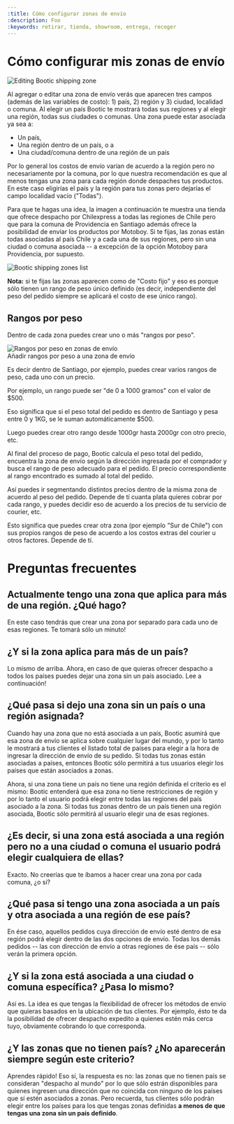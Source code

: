 ```yaml
---
:title: Cómo configurar zonas de envío
:description: Foo
:keywords: retirar, tienda, showroom, entrega, recoger
---
```


# Cómo configurar mis zonas de envío

<img src="/img/shipping_zones/editing.png" alt="Editing Bootic shipping zone" />

Al agregar o editar una zona de envío verás que aparecen tres campos (además de las variables de costo): 1) país, 2) región y 3) ciudad, localidad o comuna. Al elegir un país Bootic te mostrará todas sus regiones y al elegir una región, todas sus ciudades o comunas. Una zona puede estar asociada ya sea a:

 * Un país,
 * Una región dentro de un país, o a
 * Una ciudad/comuna dentro de una región de un país

Por lo general los costos de envío varían de acuerdo a la región pero no necesariamente por la comuna, por lo que nuestra recomendación es que al menos tengas una zona para cada región donde despaches tus productos. En este caso eligirías el país y la región para tus zonas pero dejarías el campo localidad vacío ("Todas").

Para que te hagas una idea, la imagen a continuación te muestra una tienda que ofrece despacho por Chilexpress a todas las regiones de Chile pero que para la comuna de Providencia en Santiago además ofrece la posibilidad de enviar los productos por Motoboy. Si te fijas, las zonas están todas asociadas al país Chile y a cada una de sus regiones, pero sin una ciudad o comuna asociada -- a excepción de la opción Motoboy para Providencia, por supuesto.

<img src="/img/shipping_zones/list.png" alt="Bootic shipping zones list" />

**Nota:** si te fijas las zonas aparecen como de "Costo fijo" y eso es porque sólo tienen un rango de peso único definido (es decir, independiente del peso del pedido siempre se aplicará el costo de ese único rango).

## Rangos por peso

Dentro de cada zona puedes crear uno o más "rangos por peso".

<div class="captura">
  <div class="c-contenido">
      <img src="<%= img('/img/shipping_zones/rangos.png').thumb('600x').url %>" alt="Rangos por peso en zonas de envío" />
  </div>
  <div class="c-pie">Añadir rangos por peso a una zona de envío</div>
</div>

Es decir dentro de Santiago, por ejemplo, puedes crear varios rangos de peso, cada uno con un precio.

Por ejemplo, un rango puede ser "de 0 a 1000 gramos" con el valor de $500.

Eso significa que si el peso total del pedido es dentro de Santiago y pesa entre 0 y 1KG, se le suman automáticamente $500.

Luego puedes crear otro rango desde 1000gr hasta 2000gr con otro precio, etc.

Al final del proceso de pago, Bootic calcula el peso total del pedido, encuentra la zona de envío según la dirección ingresada por el comprador y busca el rango de peso adecuado para el pedido. El precio correspondiente al rango encontrado es sumado al total del pedido.

Así puedes ir segmentando distintos precios dentro de la misma zona de acuerdo al peso del pedido. Depende de tí cuanta plata quieres cobrar por cada rango, y puedes decidir eso de acuerdo a los precios de tu servicio de courier, etc.

Esto significa que puedes crear otra zona (por ejemplo "Sur de Chile") con sus propios rangos de peso de acuerdo a los costos extras del courier u otros factores. Depende de tí.

# Preguntas frecuentes

## Actualmente tengo una zona que aplica para más de una región. ¿Qué hago?

En este caso tendrás que crear una zona por separado para cada uno de esas regiones. Te tomará sólo un minuto!

## ¿Y si la zona aplica para más de un país?

Lo mismo de arriba. Ahora, en caso de que quieras ofrecer despacho a todos los países puedes dejar una zona sin un país asociado. Lee a continuación!

## ¿Qué pasa si dejo una zona sin un país o una región asignada?

Cuando hay una zona que no está asociada a un país, Bootic asumirá que esa zona de envío se aplica sobre cualquier lugar del mundo, y por lo tanto le mostrará a tus clientes el listado total de países para elegir a la hora de ingresar la dirección de envío de su pedido. Si todas tus zonas están asociadas a países, entonces Bootic sólo permitirá a tus usuarios elegir los países que están asociados a zonas.

Ahora, si una zona tiene un país no tiene una región definida el criterio es el mismo: Bootic entenderá que esa zona no tiene restricciones de región y por lo tanto el usuario podrá elegir entre todas las regiones del país asociado a la zona. Si todas tus zonas dentro de un país tienen una región asociada, Bootic sólo permitirá al usuario elegir una de esas regiones.

## ¿Es decir, si una zona está asociada a una región pero no a una ciudad o comuna el usuario podrá elegir cualquiera de ellas?

Exacto. No creerías que te íbamos a hacer crear una zona por cada comuna, ¿o si?

## ¿Qué pasa si tengo una zona asociada a un país y otra asociada a una región de ese país?

En ése caso, aquellos pedidos cuya dirección de envío esté dentro de esa región podrá elegir dentro de las dos opciones de envío. Todas los demás pedidos -- las con dirección de envío a otras regiones de ése país -- sólo verán la primera opción.

## ¿Y si la zona está asociada a una ciudad o comuna específica? ¿Pasa lo mismo?

Así es. La idea es que tengas la flexibilidad de ofrecer los métodos de envío que quieras basados en la ubicación de tus clientes. Por ejemplo, ésto te da la posibilidad de ofrecer despacho expedito a quienes estén más cerca tuyo, obviamente cobrando lo que corresponda.

## ¿Y las zonas que no tienen país? ¿No aparecerán siempre según este criterio?

Aprendes rápido! Eso sí, la respuesta es no: las zonas que no tienen país se consideran "despacho al mundo" por lo que sólo estrán disponibles para quienes ingresen una dirección que no coincida con ninguno de los países que sí estén asociados a zonas. Pero recuerda, tus clientes sólo podrán elegir entre los países para los que tengas zonas definidas **a menos de que tengas una zona sin un país definido**.
